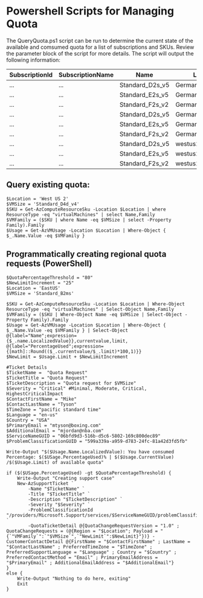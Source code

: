 # Powershell Scripts for Managing Quota  

The QueryQuota.ps1 script can be run to determine the current state of the available and comsumed quota for a list of subscriptions and SKUs. 
Review the parameter block of the script for more details.
The script will output the following information:

|SubscriptionId|SubscriptionName|Name|Location|CoresUsed|CoresTotal|Zones|RestrictedZones|RestrictedRegion|
|--------|--------|--------|--------|--------|--------|--------|--------|--------|
|...|...|Standard_D2s_v5|GermanyWestCentral|0|100|2,3,1|1,2,3|True|
|...|...|Standard_E2s_v5|GermanyWestCentral|0|100|2,3,1|1,2,3|True|
|...|...|Standard_F2s_v2|GermanyWestCentral|0|100|2,3,1|1,2,3|True|
|...|...|Standard_D2s_v5|GermanyNorth|||||True|
|...|...|Standard_E2s_v5|GermanyNorth|||||True|
|...|...|Standard_F2s_v2|GermanyNorth|||||True|
|...|...|Standard_D2s_v5|westus2|0|100|1,3,2|1,2,3|True|
|...|...|Standard_E2s_v5|westus2|0|100|1,3,2|1,2,3|True|
|...|...|Standard_F2s_v2|westus2|0|100|1,3,2|1,2,3|False|

## Query existing quota:
```
$Location = 'West US 2'
$VMSize = 'Standard_D4d_v4'
$SKU = Get-AzComputeResourceSku -Location $Location | where ResourceType -eq "virtualMachines" | select Name,Family
$VMFamily = ($SKU | where Name -eq $VMSize | select -Property Family).Family
$Usage = Get-AzVMUsage -Location $Location | Where-Object { $_.Name.Value -eq $VMFamily }
```
## Programmatically creating regional quota requests (PowerShell)
```
$QuotaPercentageThreshold = "80"
$NewLimitIncrement = "25"
$Location = 'EastUS'
$VMSize = 'Standard_B2ms'

$SKU = Get-AzComputeResourceSku -Location $Location | Where-Object ResourceType -eq "virtualMachines" | Select-Object Name,Family
$VMFamily = ($SKU | Where-Object Name -eq $VMSize | Select-Object -Property Family).Family
$Usage = Get-AzVMUsage -Location $Location | Where-Object { $_.Name.Value -eq $VMFamily } | Select-Object @{label="Name";expression={$_.name.LocalizedValue}},currentvalue,limit, @{label="PercentageUsed";expression={[math]::Round(($_.currentvalue/$_.limit)*100,1)}}
$NewLimit = $Usage.Limit + $NewLimitIncrement

#Ticket Details
$TicketName =  "Quota Request"
$TicketTitle = "Quota Request"
$TicketDescription = "Quota request for $VMSize"
$Severity = "Critical" #Minimal, Moderate, Critical, HighestCriticalImpact
$ContactFirstName = "Mike"
$ContactLastName = "Tyson"
$TimeZone = "pacific standard time"
$Language = "en-us"
$Country = "USA"
$PrimaryEmail = "mtyson@boxing.com"
$AdditionalEmail = "mjordan@nba.com"
$ServiceNameGUID = "06bfd9d3-516b-d5c6-5802-169c800dec89" 
$ProblemClassificationGUID = "599a339a-a959-d783-24fc-81a42d3fd5fb"

Write-Output "$($Usage.Name.LocalizedValue): You have consumed Percentage: $($USage.PercentageUsed)% | $($Usage.CurrentValue) /$($Usage.Limit) of available quota"

if ($($USage.PercentageUsed) -gt $QuotaPercentageThreshold) {
    Write-Output "Creating support case"
    New-AzSupportTicket `
        -Name "$TicketName" `
        -Title "$TicketTitle" `
        -Description "$TicketDescription" `
        -Severity "$Severity" `
        -ProblemClassificationId "/providers/Microsoft.Support/services/$ServiceNameGUID/problemClassifications/$ProblemClassificationGUID" `
        -QuotaTicketDetail @{QuotaChangeRequestVersion = "1.0" ; QuotaChangeRequests = (@{Region = "$Location"; Payload = "{`"VMFamily`":`"$VMSize`",`"NewLimit`":$NewLimit}"})} -CustomerContactDetail @{FirstName = "$ContactFirstName" ; LastName = "$ContactLastName" ; PreferredTimeZone = "$TimeZone" ; PreferredSupportLanguage = "$Language" ; Country = "$Country" ; PreferredContactMethod = "Email" ; PrimaryEmailAddress = "$PrimaryEmail" ; AdditionalEmailAddress = "$AdditionalEmail"}
}
else {
    Write-Output "Nothing to do here, exiting"
    Exit
}
```
